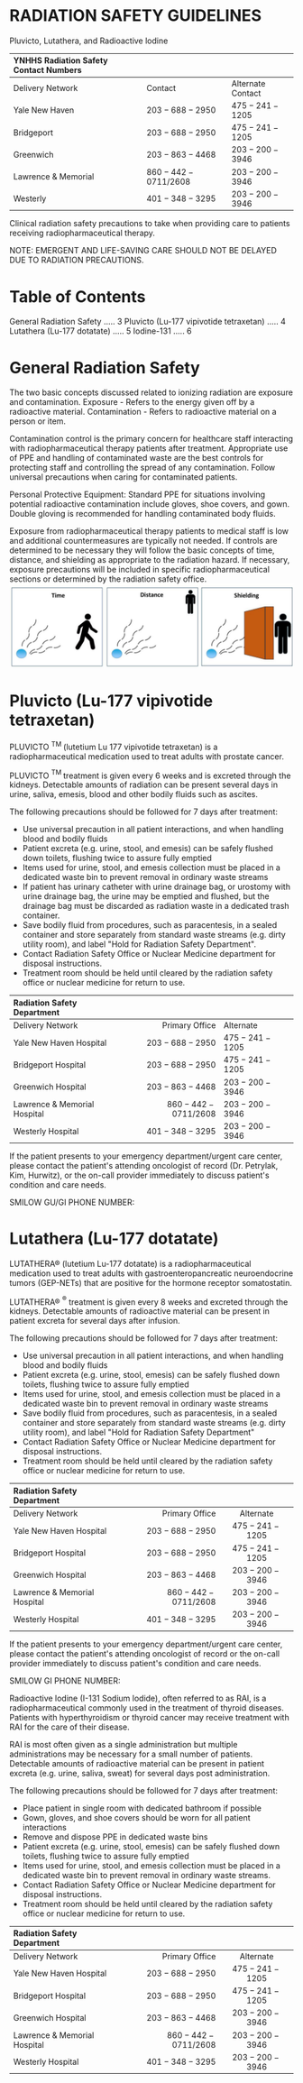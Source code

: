 # RADIATION SAFETY GUIDELINES 

Pluvicto, Lutathera, and Radioactive lodine

| YNHHS Radiation Safety Contact Numbers |  |  |
| :-- | :-- | :-- |
| Delivery Network | Contact | Alternate Contact |
| Yale New Haven | $203-688-2950$ | $475-241-1205$ |
| Bridgeport | $203-688-2950$ | $475-241-1205$ |
| Greenwich | $203-863-4468$ | $203-200-3946$ |
| Lawrence \& Memorial | $860-442-0711 / 2608$ | $203-200-3946$ |
| Westerly | $401-348-3295$ | $203-200-3946$ |

Clinical radiation safety precautions to take when providing care to patients receiving radiopharmaceutical therapy.

NOTE: EMERGENT AND LIFE-SAVING CARE SHOULD NOT BE DELAYED DUE TO RADIATION PRECAUTIONS.

# Table of Contents 

General Radiation Safety ..... 3
Pluvicto (Lu-177 vipivotide tetraxetan) ..... 4
Lutathera (Lu-177 dotatate) ..... 5
Iodine-131 ..... 6

# General Radiation Safety 

The two basic concepts discussed related to ionizing radiation are exposure and contamination.
Exposure - Refers to the energy given off by a radioactive material.
Contamination - Refers to radioactive material on a person or item.

Contamination control is the primary concern for healthcare staff interacting with radiopharmaceutical therapy patients after treatment. Appropriate use of PPE and handling of contaminated waste are the best controls for protecting staff and controlling the spread of any contamination. Follow universal precautions when caring for contaminated patients.

Personal Protective Equipment: Standard PPE for situations involving potential radioactive contamination include gloves, shoe covers, and gown. Double gloving is recommended for handling contaminated body fluids.

Exposure from radiopharmaceutical therapy patients to medical staff is low and additional countermeasures are typically not needed. If controls are determined to be necessary they will follow the basic concepts of time, distance, and shielding as appropriate to the radiation hazard. If necessary, exposure precautions will be included in specific radiopharmaceutical sections or determined by the radiation safety office.
![img-0.jpeg](images/img-0.jpeg.png)

# Pluvicto (Lu-177 vipivotide tetraxetan) 

PLUVICTO ${ }^{\text {TM }}$ (lutetium Lu 177 vipivotide tetraxetan) is a radiopharmaceutical medication used to treat adults with prostate cancer.

PLUVICTO ${ }^{\text {TM }}$ treatment is given every 6 weeks and is excreted through the kidneys. Detectable amounts of radiation can be present several days in urine, saliva, emesis, blood and other bodily fluids such as ascites.

The following precautions should be followed for 7 days after treatment:

- Use universal precaution in all patient interactions, and when handling blood and bodily fluids
- Patient excreta (e.g. urine, stool, and emesis) can be safely flushed down toilets, flushing twice to assure fully emptied
- Items used for urine, stool, and emesis collection must be placed in a dedicated waste bin to prevent removal in ordinary waste streams
- If patient has urinary catheter with urine drainage bag, or urostomy with urine drainage bag, the urine may be emptied and flushed, but the drainage bag must be discarded as radiation waste in a dedicated trash container.
- Save bodily fluid from procedures, such as paracentesis, in a sealed container and store separately from standard waste streams (e.g. dirty utility room), and label "Hold for Radiation Safety Department".
- Contact Radiation Safety Office or Nuclear Medicine department for disposal instructions.
- Treatment room should be held until cleared by the radiation safety office or nuclear medicine for return to use.

| Radiation Safety Department |  |  |
| :-- | --: | :-- |
| Delivery Network | Primary Office | Alternate |
| Yale New Haven Hospital | $203-688-2950$ | $475-241-1205$ |
| Bridgeport Hospital | $203-688-2950$ | $475-241-1205$ |
| Greenwich Hospital | $203-863-4468$ | $203-200-3946$ |
| Lawrence \& Memorial Hospital | $860-442-0711 / 2608$ | $203-200-3946$ |
| Westerly Hospital | $401-348-3295$ | $203-200-3946$ |

If the patient presents to your emergency department/urgent care center, please contact the patient's attending oncologist of record (Dr. Petrylak, Kim, Hurwitz), or the on-call provider immediately to discuss patient's condition and care needs.

SMILOW GU/GI PHONE NUMBER: $\qquad$

# Lutathera (Lu-177 dotatate) 

LUTATHERA® (lutetium Lu-177 dotatate) is a radiopharmaceutical medication used to treat adults with gastroenteropancreatic neuroendocrine tumors (GEP-NETs) that are positive for the hormone receptor somatostatin.

LUTATHERA® ${ }^{\circledR}$ treatment is given every 8 weeks and excreted through the kidneys. Detectable amounts of radioactive material can be present in patient excreta for several days after infusion.

The following precautions should be followed for 7 days after treatment:

- Use universal precaution in all patient interactions, and when handling blood and bodily fluids
- Patient excreta (e.g. urine, stool, emesis) can be safely flushed down toilets, flushing twice to assure fully emptied
- Items used for urine, stool, and emesis collection must be placed in a dedicated waste bin to prevent removal in ordinary waste streams
- Save bodily fluid from procedures, such as paracentesis, in a sealed container and store separately from standard waste streams (e.g. dirty utility room), and label "Hold for Radiation Safety Department"
- Contact Radiation Safety Office or Nuclear Medicine department for disposal instructions.
- Treatment room should be held until cleared by the radiation safety office or nuclear medicine for return to use.

| Radiation Safety Department |  |  |
| :-- | --: | :--: |
| Delivery Network | Primary Office | Alternate |
| Yale New Haven Hospital | $203-688-2950$ | $475-241-1205$ |
| Bridgeport Hospital | $203-688-2950$ | $475-241-1205$ |
| Greenwich Hospital | $203-863-4468$ | $203-200-3946$ |
| Lawrence \& Memorial Hospital | $860-442-0711 / 2608$ | $203-200-3946$ |
| Westerly Hospital | $401-348-3295$ | $203-200-3946$ |

If the patient presents to your emergency department/urgent care center, please contact the patient's attending oncologist of record or the on-call provider immediately to discuss patient's condition and care needs.

SMILOW GI PHONE NUMBER: $\qquad$

Radioactive lodine (I-131 Sodium lodide), often referred to as RAI, is a radiopharmaceutical commonly used in the treatment of thyroid diseases. Patients with hyperthyroidism or thyroid cancer may receive treatment with RAI for the care of their disease.

RAI is most often given as a single administration but multiple administrations may be necessary for a small number of patients. Detectable amounts of radioactive material can be present in patient excreta (e.g. urine, saliva, sweat) for several days post administration.

The following precautions should be followed for 7 days after treatment:

- Place patient in single room with dedicated bathroom if possible
- Gown, gloves, and shoe covers should be worn for all patient interactions
- Remove and dispose PPE in dedicated waste bins
- Patient excreta (e.g. urine, stool, emesis) can be safely flushed down toilets, flushing twice to assure fully emptied
- Items used for urine, stool, and emesis collection must be placed in a dedicated waste bin to prevent removal in ordinary waste streams.
- Contact Radiation Safety Office or Nuclear Medicine department for disposal instructions.
- Treatment room should be held until cleared by the radiation safety office or nuclear medicine for return to use.

| Radiation Safety Department |  |  |
| :-- | --: | :--: |
| Delivery Network | Primary Office | Alternate |
| Yale New Haven Hospital | $203-688-2950$ | $475-241-1205$ |
| Bridgeport Hospital | $203-688-2950$ | $475-241-1205$ |
| Greenwich Hospital | $203-863-4468$ | $203-200-3946$ |
| Lawrence \& Memorial Hospital | $860-442-0711 / 2608$ | $203-200-3946$ |
| Westerly Hospital | $401-348-3295$ | $203-200-3946$ |